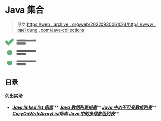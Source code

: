 # Java 集合

> 原文:[https://web . archive . org/web/20220930061024/https://www . bael dung . com/Java-collections](https://web.archive.org/web/20220930061024/https://www.baeldung.com/java-collections)

![icon lists](img/7f4033955ecd8aa42728b616ee67d67c.png)

## 目录

#### 列出实现:

*   ***[Java linked list 指南](/web/20221109004143/https://www.baeldung.com/java-linkedlist)***
**   ***[Java 数组列表指南](/web/20221109004143/https://www.baeldung.com/java-arraylist)*****   ***[Java 中的不可变数组列表](/web/20221109004143/https://www.baeldung.com/java-immutable-list)*****   ***[CopyOnWriteArrayList](/web/20221109004143/https://www.baeldung.com/java-copy-on-write-arraylist)**指南***   ***[Java 中的多维数组列表](/web/20221109004143/https://www.baeldung.com/java-multi-dimensional-arraylist)*******